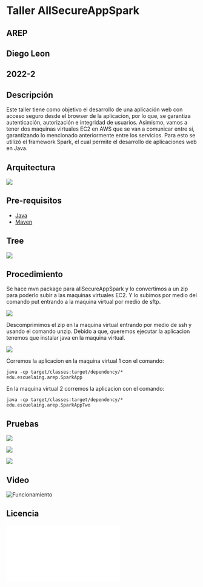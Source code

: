 # Taller AllSecureAppSpark
## AREP
## Diego Leon
## 2022-2

## Descripción

Este taller tiene como objetivo el desarrollo de una aplicación web con acceso seguro desde el browser de la aplicacion, por lo que, se garantiza autenticación, autorización e integridad de usuarios. Asimismo, vamos a tener dos maquinas virtuales EC2 en AWS que se van a comunicar entre si, garantizando lo mencionado anteriormente entre los servicios.
Para esto se utilizó el framework Spark, el cual permite el desarrollo de aplicaciones web en Java.

## Arquitectura

![](./media/img/Captura6.PNG)

## Pre-requisitos

- [Java](https://www.java.com/es/download/)
- [Maven](https://maven.apache.org/download.cgi)

## Tree

![](./media/img/Captura7.PNG)

## Procedimiento

Se hace mvn package para allSecureAppSpark y lo convertimos a un zip para poderlo subir a las maquinas virtuales EC2. Y lo subimos por medio del comando put entrando a la maquina virtual por medio de sftp.

![](./media/img/Captura1.PNG)

Descomprimimos el zip en la maquina virtual entrando por medio de ssh y usando el comando unzip. Debido a que, queremos ejecutar la aplicacion tenemos que instalar java en la maquina virtual.

![](./media/img/Captura2.PNG)

Corremos la aplicacion en la maquina virtual 1 con el comando:

```
java -cp target/classes:target/dependency/* edu.escuelaing.arep.SparkApp
```

En la maquina virtual 2 corremos la aplicacion con el comando:

```
java -cp target/classes:target/dependency/* edu.escuelaing.arep.SparkAppTwo
```

## Pruebas

![](./media/img/Captura3.PNG)

![](./media/img/Captura4.PNG)

![](./media/img/Captura5.PNG)


## Video

![Funcionamiento](https://drive.google.com/file/d/1ClkH_g6rMZLBTmRuUPGkpLQQ9tp1zPth/view?usp=sharing)


## Licencia

![LICENCIA](License.txt)